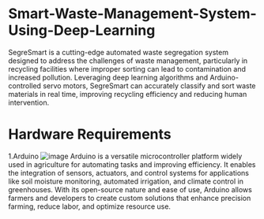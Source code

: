 # Smart-Waste-Management-System-Using-Deep-Learning
SegreSmart is a cutting-edge automated waste segregation system designed to address the challenges of waste management, particularly in recycling facilities where improper sorting can lead to contamination and increased pollution. Leveraging deep learning algorithms and Arduino-controlled servo motors, SegreSmart can accurately classify and sort waste materials in real time, improving recycling efficiency and reducing human intervention.
# Hardware Requirements
1.Arduino
![image](https://github.com/user-attachments/assets/3b3e988f-b3b2-458e-82a3-997b4c45eb39)
Arduino is a versatile microcontroller platform widely used in agriculture for automating tasks and improving efficiency. It enables the integration of sensors, actuators, and control systems for applications like soil moisture monitoring, automated irrigation, and climate control in greenhouses. With its open-source nature and ease of use, Arduino allows farmers and developers to create custom solutions that enhance precision farming, reduce labor, and optimize resource use.
